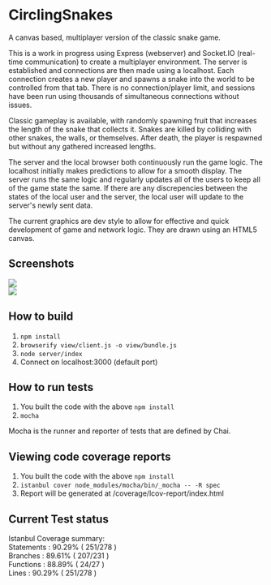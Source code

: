 # CirclingSnakes
A canvas based, multiplayer version of the classic snake game.

This is a work in progress using Express (webserver) and Socket.IO (real-time communication) to create a multiplayer environment. The server is established and connections are then made using a localhost. Each connection creates a new player and spawns a snake into the world to be controlled from that tab. There is no connection/player limit, and sessions have been run using thousands of simultaneous connections without issues.

Classic gameplay is available, with randomly spawning fruit that increases the length of the snake that collects it. Snakes are killed by colliding with other snakes, the walls, or themselves. After death, the player is respawned but without any gathered increased lengths.

The server and the local browser both continuously run the game logic. The localhost initially makes predictions to allow for a smooth display. The server runs the same logic and regularly updates all of the users to keep all of the game state the same. If there are any discrepencies between the states of the local user and the server, the local user will update to the server's newly sent data.

The current graphics are dev style to allow for effective and quick development of game and network logic. They are drawn using an HTML5 canvas.


## Screenshots
<img src="https://github.com/betterin30days/CirclingSnakes/blob/documentation/screenshots/singleuser.JPG"><br>
<img src="https://github.com/betterin30days/CirclingSnakes/blob/documentation/screenshots/multiuser.JPG"><br>


## How to build
1. `npm install`
2. `browserify view/client.js -o view/bundle.js`
2. `node server/index`
3. Connect on localhost:3000 (default port)


## How to run tests
1. You built the code with the above `npm install`
2. `mocha`

Mocha is the runner and reporter of tests that are defined by Chai.


## Viewing code coverage reports
1. You built the code with the above `npm install`
2. `istanbul cover node_modules/mocha/bin/_mocha -- -R spec`
3. Report will be generated at /coverage/lcov-report/index.html


## Current Test status
Istanbul Coverage summary:<br>
Statements   : 90.29% ( 251/278 )<br>
Branches     : 89.61% ( 207/231 )<br>
Functions    : 88.89% ( 24/27 )<br>
Lines        : 90.29% ( 251/278 )<br>
